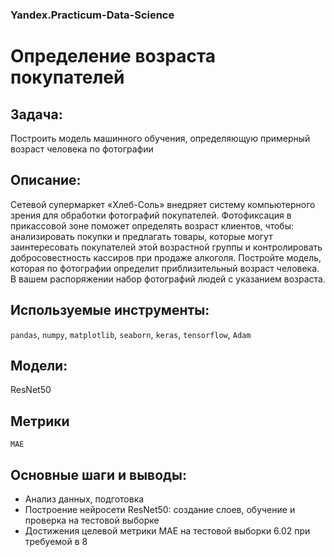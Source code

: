 ### Yandex.Practicum-Data-Science
# Определение возраста покупателей
## Задача:
Построить модель машинного обучения, определяющую примерный возраст человека по фотографии
## Описание:
Сетевой супермаркет «Хлеб-Соль» внедряет систему компьютерного зрения для обработки фотографий покупателей. Фотофиксация в прикассовой зоне поможет определять возраст клиентов, чтобы: анализировать покупки и предлагать товары, которые могут заинтересовать покупателей этой возрастной группы и контролировать добросовестность кассиров при продаже алкоголя. Постройте модель, которая по фотографии определит приблизительный возраст человека. В вашем распоряжении набор фотографий людей с указанием возраста.
## Используемые инструменты:
`pandas`, `numpy`, `matplotlib`, `seaborn`, `keras`, `tensorflow`, `Adam`
## Модели:
ResNet50
## Метрики
`MAE`
## Основные шаги и выводы:
* Анализ данных, подготовка
* Построение нейросети ResNet50: создание слоев, обучение и проверка на тестовой выборке
* Достижения целевой метрики MAE на тестовой выборки 6.02 при требуемой в 8
